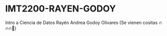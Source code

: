 # IMT2200-RAYEN-GODOY
Intro a Ciencia de Datos
Rayén Andrea Godoy Olivares
(Se vienen cositas 🔥🔥🔥🤑)
